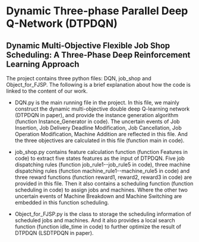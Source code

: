 # Dynamic Three-phase Parallel Deep Q-Network (DTPDQN)

## Dynamic Multi-Objective Flexible Job Shop Scheduling: A Three-Phase Deep Reinforcement Learning Approach


The project contains three python files: DQN, job_shop and Object_for_FJSP. The following is a brief explanation about how the code is linked to the content of our work.

- DQN.py is the main running file in the project. In this file, we mainly construct the dynamic multi-objective double deep Q-learning network (DTPDQN in paper), and provide the instance generation algorithm (function Instance_Generator in code). The uncertain events of Job Insertion, Job Delivery Deadline Modification, Job Cancellation, Job Operation Modification, Machine Addition are reflected in this file. And the three objectives are calculated in this file (function main in code).

- job_shop.py contains feature calculation function (function Features in code) to extract five states features as the input of DTPDQN. Five job dispatching rules (function job_rule1--job_rule5 in code), three machine dispatching rules (function machine_rule1--machine_rule5 in code) and three reward functions (function reward1, reward2, reward3 in code) are provided in this file. Then it also contains a scheduling function (function scheduling in code) to assign jobs and machines. Where the other two uncertain events of Machine Breakdown and Machine Switching are embedded in this function scheduling.

- Object_for_FJSP.py is the class to storage the scheduling information of scheduled jobs and machines. And it also provides a local search function (function idle_time in code) to further optimize the result of DTPDQN (LSDTPDQN in paper).
